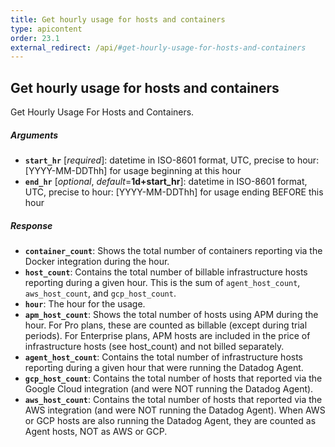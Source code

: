 ```yaml
---
title: Get hourly usage for hosts and containers
type: apicontent
order: 23.1
external_redirect: /api/#get-hourly-usage-for-hosts-and-containers
---
```


## Get hourly usage for hosts and containers

Get Hourly Usage For Hosts and Containers.

##### Arguments

*   **`start_hr`** [*required*]:
    datetime in ISO-8601 format, UTC, precise to hour: [YYYY-MM-DDThh] for usage beginning at this hour
*   **`end_hr`** [*optional*, *default*=**1d+start_hr**]:
    datetime in ISO-8601 format, UTC, precise to hour: [YYYY-MM-DDThh] for usage ending BEFORE this hour

##### Response

*   **`container_count`**:
    Shows the total number of containers reporting via the Docker integration during the hour.
*   **`host_count`**:
    Contains the total number of billable infrastructure hosts reporting during a given hour.
    This is the sum of `agent_host_count`, `aws_host_count`, and `gcp_host_count`.
*   **`hour`**:
    The hour for the usage.
*   **`apm_host_count`**:
    Shows the total number of hosts using APM during the hour. For Pro plans, these are counted as billable (except during trial periods). For Enterprise plans, APM hosts are included in the price of infrastructure hosts (see host_count) and not billed separately.
*   **`agent_host_count`**:
    Contains the total number of infrastructure hosts reporting during a given hour that were running the Datadog Agent.
*   **`gcp_host_count`**:
    Contains the total number of hosts that reported via the Google Cloud integration (and were NOT running the Datadog Agent).
*   **`aws_host_count`**:
    Contains the total number of hosts that reported via the AWS integration (and were NOT running the Datadog Agent).
    When AWS or GCP hosts are also running the Datadog Agent, they are counted as Agent hosts, NOT as AWS or GCP.
